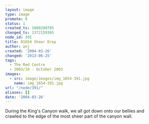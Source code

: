 ```yaml
---
layout: image
type: image
promote: 0
status: 1
created_ts: 1080280785
changed_ts: 1372159365
node_id: 391
title: 01654 Sheer Drop
author: anj
created: '2004-03-26'
changed: '2013-06-25'
tags:
  - The Red Centre
  - 2003/10 - October 2003
images:
  - src: image/images/img_1654-391.jpg
    name: img_1654-391.jpg
url: "/node/391/"
aliases: []
date: '2004-03-26'
---
```

During the King's Canyon walk, we all got down onto our bellies and crawled to the edge of the most sheer part of the canyon wall.
